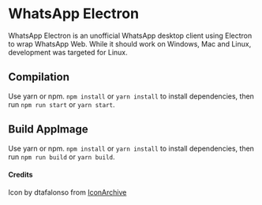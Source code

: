 # WhatsApp Electron
WhatsApp Electron is an unofficial WhatsApp desktop client using Electron to wrap WhatsApp Web. While it should work on Windows, Mac and Linux, development was targeted for Linux.

## Compilation
Use yarn or npm.
`npm install` or `yarn install` to install dependencies, then run `npm run start` or `yarn start`.

## Build AppImage
Use yarn or npm.
`npm install` or `yarn install` to install dependencies, then run `npm run build` or `yarn build`.


#### Credits
Icon by dtafalonso from [IconArchive](http://www.iconarchive.com/show/android-l-icons-by-dtafalonso/WhatsApp-icon.html)

